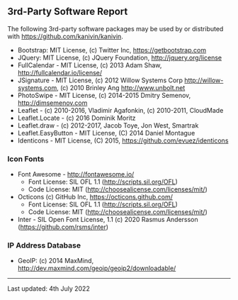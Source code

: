 ## 3rd-Party Software Report

The following 3rd-party software packages may be used by or distributed with <https://github.com/kanivin/kanivin>.

- Bootstrap: MIT License, (c) Twitter Inc, <https://getbootstrap.com>
- JQuery: MIT License, (c) JQuery Foundation, <http://jquery.org/license>
- FullCalendar - MIT License, (c) 2013 Adam Shaw, <http://fullcalendar.io/license/>
- JSignature - MIT License, (c) 2012 Willow Systems Corp <http://willow-systems.com>, (c) 2010 Brinley Ang <http://www.unbolt.net>
- PhotoSwipe - MIT License, (c) 2014-2015 Dmitry Semenov, <http://dimsemenov.com>
- Leaflet - (c) 2010-2016, Vladimir Agafonkin, (c) 2010-2011, CloudMade
- Leaflet.Locate - (c) 2016 Dominik Moritz
- Leaflet.draw - (c) 2012-2017, Jacob Toye, Jon West, Smartrak
- Leaflet.EasyButton - MIT License, (C) 2014 Daniel Montague
- Identicons - MIT License, (C) 2015, <https://github.com/evuez/identicons>

### Icon Fonts

- Font Awesome - <http://fontawesome.io/>
  - Font License: SIL OFL 1.1 (<http://scripts.sil.org/OFL>)
  - Code License: MIT (<http://choosealicense.com/licenses/mit/>)
- Octicons (c) GitHub Inc, <https://octicons.github.com/>
  - Font License: SIL OFL 1.1 (<http://scripts.sil.org/OFL>)
  - Code License: MIT (<http://choosealicense.com/licenses/mit/>)
- Inter - SIL Open Font License, 1.1 (c) 2020 Rasmus Andersson (<https://github.com/rsms/inter>)

### IP Address Database

- GeoIP: (c) 2014 MaxMind, <http://dev.maxmind.com/geoip/geoip2/downloadable/>

---

Last updated: 4th July 2022
